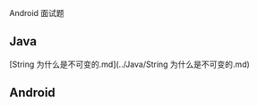 Android 面试题



## Java

 [String 为什么是不可变的.md](../Java/String 为什么是不可变的.md) 

[String 为什么是不可变的]: (https://github.com/Ityang/Architect/blob/main/Java/String%20%E4%B8%BA%E4%BB%80%E4%B9%88%E6%98%AF%E4%B8%8D%E5%8F%AF%E5%8F%98%E7%9A%84.md)



## Android 



